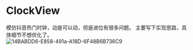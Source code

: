 # ClockView
模仿抖音热门时钟，动是可以动，但是进位有很多问题。
主要写下实现思路，具体细节不想优化了。
</br>
![14BABDD6-E858-491a-A18D-6F48B6B736C9](https://wx1.sinaimg.cn/large/c1b251b3gy1g3bc7r0fabj209r0aut9k.jpg)
